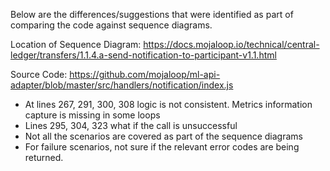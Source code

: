 Below are the differences/suggestions that were identified as part of comparing the code against sequence diagrams.

Location of Sequence Diagram: https://docs.mojaloop.io/technical/central-ledger/transfers/1.1.4.a-send-notification-to-participant-v1.1.html

Source Code: https://github.com/mojaloop/ml-api-adapter/blob/master/src/handlers/notification/index.js

 - At lines 267, 291, 300, 308 logic is not consistent. Metrics information capture is missing in some loops
 - Lines 295, 304, 323 what if the call is unsuccessful
 - Not all the scenarios are covered as part of the sequence diagrams
 - For failure scenarios, not sure if the relevant error codes are being returned.

